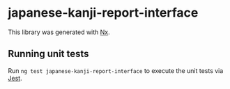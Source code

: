 # japanese-kanji-report-interface

This library was generated with [Nx](https://nx.dev).

## Running unit tests

Run `ng test japanese-kanji-report-interface` to execute the unit tests via [Jest](https://jestjs.io).
